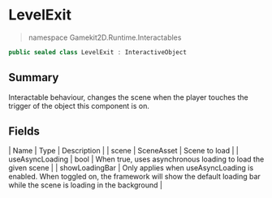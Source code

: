 # LevelExit
> namespace Gamekit2D.Runtime.Interactables
```csharp
public sealed class LevelExit : InteractiveObject
```
## Summary
Interactable behaviour, changes the scene when the player touches the trigger of the object
this component is on.

## Fields
| Name | Type | Description |
| scene | SceneAsset | Scene to load |
| useAsyncLoading | bool | When true, uses asynchronous loading to load the given scene |
| showLoadingBar | Only applies when useAsyncLoading is enabled. When toggled on, the framework will show the default loading bar while the scene is loading in the background |
